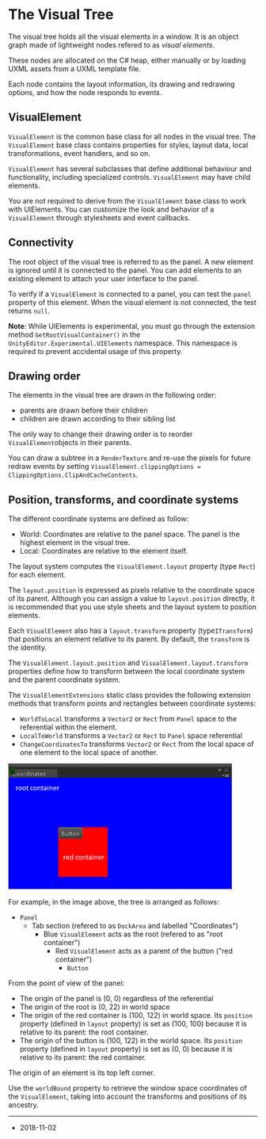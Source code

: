 # The Visual Tree

The visual tree holds all the visual elements in a window. It is an object graph made of lightweight nodes refered to as *visual elements*. 

These nodes are allocated on the C# heap, either manually or by loading UXML assets from a UXML template file. 

Each node contains the layout information, its drawing and redrawing options, and how the node responds to events.



## VisualElement

`VisualElement` is the common base class for all nodes in the visual tree. The `VisualElement` base class contains properties for styles, layout data, local transformations, event handlers, and so on.

`VisualElement` has several subclasses that define additional behaviour and functionality, including specialized controls. `VisualElement` may have child elements.

You are not required to derive from the `VisualElement` base class to work with UIElements. You can customize the look and behavior of a `VisualElement` through stylesheets and event callbacks.



## Connectivity

The root object of the visual tree is referred to as the panel. A new element is ignored until it is connected to the panel. You can add elements to an existing element to attach your user interface to the panel. 

To verify if a `VisualElement` is connected to a panel, you can test the `panel` property of this element. When the visual element is not connected, the test returns  `null`.

**Note**: While UIElements is experimental, you must go through the extension method `GetRootVisualContainer()` in the `UnityEditor.Experimental.UIElements` namespace. This namespace is required to prevent accidental usage of this property.



## Drawing order

The elements in the visual tree are drawn in the following order:

- parents are drawn before their children
- children are drawn according to their sibling list

The only way to change their drawing order is to reorder `VisualElement`objects in their parents.

You can draw a subtree in a `RenderTexture` and re-use the pixels for future redraw events by setting
`VisualElement.clippingOptions = ClippingOptions.ClipAndCacheContents`.



## Position, transforms, and coordinate systems

The different coordinate systems are defined as follow:

- World: Coordinates are relative to the panel space. The panel is the highest element in the visual tree.
- Local: Coordinates are relative to the element itself.

The layout system computes the `VisualElement.layout` property (type `Rect`) for each element. 

The `layout.position` is expressed as pixels relative to the coordinate space of its parent. Although you can assign a value to `layout.position` directly, it is recommended that you use style sheets and the layout system to position elements.

Each `VisualElement` also has a `layout.transform` property (type`ITransform`) that positions an element relative to its parent. By default, the `transform` is the identity.

The `VisualElement.layout.position` and `VisualElement.layout.transform` properties define how to transform between the local coordinate system and the parent coordinate system.

The `VisualElementExtensions` static class provides the following extension methods that transform points and rectangles between coordinate systems:

- `WorldToLocal` transforms a `Vector2` or `Rect` from `Panel` space to the referential within the element.
- `LocalToWorld` transforms a `Vector2` or `Rect` to `Panel` space referential
- `ChangeCoordinatesTo` transforms `Vector2` or `Rect` from the local space of one element to the local space of another.


![Visual tree hierarchy](../uploads/Main/visualtree-hierarchy.png)


For example, in the image above, the tree is arranged as follows:

- `Panel`
    - Tab section (refered to as  `DockArea` and labelled "Coordinates")
        - Blue `VisualElement` acts as the root (refered to as "root container")
            - Red `VisualElement` acts as a parent of the button ("red container")
                - `Button`

From the point of view of the panel:

- The origin of the panel is (0, 0) regardless of the referential
- The origin of the root is (0, 22) in world space
- The origin of the red container is (100, 122) in world space. Its
  `position` property (defined in `layout` property) is set as (100, 100) because it is relative to its parent: the root container.
- The origin of the button is (100, 122) in the world space. Its `position` property (defined in `layout` property) is set as (0, 0) because it is relative to its parent: the red container.

The origin of an element is its top left corner.

Use the `worldBound` property to retrieve the window space coordinates of the `VisualElement`, taking into account the transforms and positions of its ancestry. 

---
* <span class="page-edit">2018-11-02  <!-- include IncludeTextAmendPageSomeEdit --></span>

